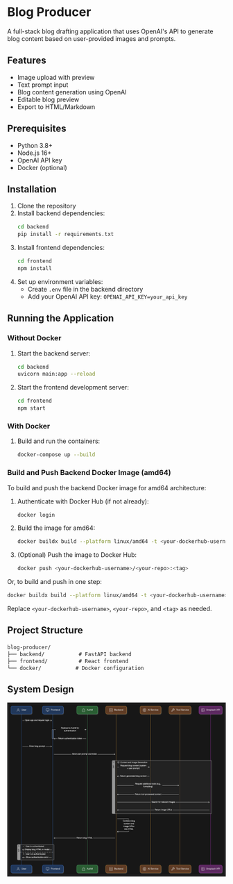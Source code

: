 # Blog Producer

A full-stack blog drafting application that uses OpenAI's API to generate blog content based on user-provided images and prompts.

## Features

- Image upload with preview
- Text prompt input
- Blog content generation using OpenAI
- Editable blog preview
- Export to HTML/Markdown

## Prerequisites

- Python 3.8+
- Node.js 16+
- OpenAI API key
- Docker (optional)

## Installation

1. Clone the repository
2. Install backend dependencies:
   ```bash
   cd backend
   pip install -r requirements.txt
   ```
3. Install frontend dependencies:
   ```bash
   cd frontend
   npm install
   ```
4. Set up environment variables:
   - Create `.env` file in the backend directory
   - Add your OpenAI API key: `OPENAI_API_KEY=your_api_key`

## Running the Application

### Without Docker

1. Start the backend server:
   ```bash
   cd backend
   uvicorn main:app --reload
   ```

2. Start the frontend development server:
   ```bash
   cd frontend
   npm start
   ```

### With Docker

1. Build and run the containers:
   ```bash
   docker-compose up --build
   ```

### Build and Push Backend Docker Image (amd64)

To build and push the backend Docker image for amd64 architecture:

1. Authenticate with Docker Hub (if not already):
   ```bash
   docker login
   ```
2. Build the image for amd64:
   ```bash
   docker buildx build --platform linux/amd64 -t <your-dockerhub-username>/<your-repo>:<tag> -f docker/Dockerfile.backend .
   ```
3. (Optional) Push the image to Docker Hub:
   ```bash
   docker push <your-dockerhub-username>/<your-repo>:<tag>
   ```

Or, to build and push in one step:
   ```bash
   docker buildx build --platform linux/amd64 -t <your-dockerhub-username>/<your-repo>:<tag> -f docker/Dockerfile.backend . --push
   ```

Replace `<your-dockerhub-username>`, `<your-repo>`, and `<tag>` as needed.

## Project Structure

```
blog-producer/
├── backend/           # FastAPI backend
├── frontend/          # React frontend
└── docker/           # Docker configuration
```

## System Design

![System Design](./system_design.png)